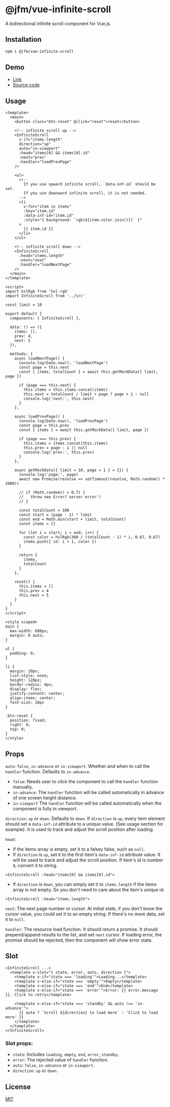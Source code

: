 # @jfm/vue-infinite-scroll
A bidirectional infinite scroll component for Vue.js.

## Installation
```sh
npm i @jfm/vue-infinite-scroll
```

## Demo
- [Link](http://jiangfengming.github.io/vue-infinite-scroll/demo/index.html)
- [Source code](demo-src/App.vue)
  
## Usage
```vue
<template>
  <main>
    <button class="btn-reset" @click="reset">reset</button>

    <!-- infinite scroll up -->
    <InfiniteScroll
      v-if="items.length"
      direction="up"
      auto="in-viewport"
      :head="items[0] && items[0].id"
      :next="prev"
      :handler="loadPrevPage"
    />

    <ul>
      <!--
        If you use upward infinite scroll, `data-inf-id` should be set.
        If you use downward infinite scroll, it is not needed.
      -->
      <li
        v-for="item in items"
        :key="item.id"
        :data-inf-id="item.id"
        :style="{ background: `rgb(${item.color.join()})` }"
      >
        {{ item.id }}
      </li>
    </ul>

    <!-- infinite scroll down -->
    <InfiniteScroll
      :head="items.length"
      :next="next"
      :handler="loadNextPage"
    />
  </main>
</template>

<script>
import hslRgb from 'hsl-rgb'
import InfiniteScroll from '../src'

const limit = 10

export default {
  components: { InfiniteScroll },

  data: () => ({
    items: [],
    prev: 4,
    next: 5
  }),

  methods: {
    async loadNextPage() {
      console.log(Date.now(), 'loadNextPage')
      const page = this.next
      const { items, totalCount } = await this.getMockData({ limit, page })

      if (page === this.next) {
        this.items = this.items.concat(items)
        this.next = totalCount / limit > page ? page + 1 : null
        console.log('next:', this.next)
      }
    },

    async loadPrevPage() {
      console.log(Date.now(), 'loadPrevPage')
      const page = this.prev
      const { items } = await this.getMockData({ limit, page })

      if (page === this.prev) {
        this.items = items.concat(this.items)
        this.prev = page - 1 || null
        console.log('prev:', this.prev)
      }
    },

    async getMockData({ limit = 10, page = 1 } = {}) {
      console.log('page:', page)
      await new Promise(resolve => setTimeout(resolve, Math.random() * 2000))

      // if (Math.random() > 0.7) {
      //   throw new Error('server error')
      // }

      const totalCount = 100
      const start = (page - 1) * limit
      const end = Math.min(start + limit, totalCount)
      const items = []

      for (let i = start; i < end; i++) {
        const color = hslRgb(360 / (totalCount - 1) * i, 0.67, 0.67)
        items.push({ id: i + 1, color })
      }

      return {
        items,
        totalCount
      }
    },

    reset() {
      this.items = []
      this.prev = 4
      this.next = 5
    }
  }
}
</script>

<style scoped>
main {
  max-width: 600px;
  margin: 0 auto;
}

ul {
  padding: 0;
}

li {
  margin: 10px;
  list-style: none;
  height: 128px;
  border-radius: 4px;
  display: flex;
  justify-content: center;
  align-items: center;
  font-size: 18px
}

.btn-reset {
  position: fixed;
  right: 0;
  top: 0;
}
</style>
```

## Props
`auto`: `false`, `in-advance` or `in-viewport`. Whether and when to call the `handler` function.
  Defaults to `in-advance`.
  - `false`: Needs user to click the component to call the `handler` function manually.
  - `in-advance`: The `handler` function will be called automatically in advance of one screen height distance.
  - `in-viewport` The `handler` function will be called automatically when the component is fully in viewport.

`direction`: `up` or `down`. Defaults to `down`.
  If `direction` is `up`, every item element should set a `data-inf-id` attribute to a unique value.
  (See usage section for example).
  It is used to track and adjust the scroll position after loading.

`head`:
  - If the items array is empty, set it to a falsey false, such as `null`.
  - If `direction` is `up`, set it to the first item's `data-inf-id` attribute value.
    It will be used to track and adjust the scroll position. If item's id is number `0`, convert it to string.
```vue
<InfiniteScroll :head="items[0] && items[0].id">
```
  - If `direction` is `down`, you can simply set it to `items.length` if the items array is not empty.
    So you don't need to care about the item's unique id.
```vue
<InfiniteScroll :head="items.length">
```

`next`: The next page number or cursor. At initial state, if you don't know the cursor value,
  you could set it to an empty string. If there's no more data, set it to `null`.

`handler`: The resource load function. It should return a promise. It should prepend/append results to the list,
  and set `next` cursor. If loading error, the promise should be rejected, then the component will show error state.

## Slot
```vue
<InfiniteScroll ...>
  <template v-slot="{ state, error, auto, direction }">
    <template v-if="state === 'loading'">Loading...</template>
    <template v-else-if="state === 'empty'">Empty</template>
    <template v-else-if="state === 'end'">End</template>
    <template v-else-if="state === 'error'">Error: {{ error.message }}. Click to retry</template>

    <template v-else-if="state === 'standby' && auto !== 'in-advance'">
      {{ auto ? `Scroll ${direction} to load more` : 'Click to load more' }}
    </template>
  </template>
</InfiniteScroll>
```

### Slot props:
- `state`: Includes `loading`, `empty`, `end`, `error`, `standby`.
- `error`: The rejected value of `handler` function.
- `auto`: `false`, `in-advance` or `in-viewport`.
- `direction`: `up` or `down`.

## License
[MIT](LICENSE)
